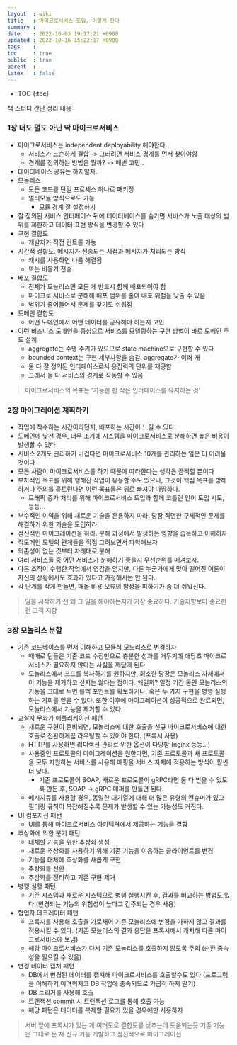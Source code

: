 ```yaml
---
layout  : wiki
title   : 마이크로서비스 도입, 이렇게 한다
summary : 
date    : 2022-10-03 19:17:21 +0900
updated : 2022-10-16 15:22:17 +0900
tags    : 
toc     : true
public  : true
parent  : 
latex   : false
---
```

* TOC
{:toc}

책 스터디 간단 정리 내용

### 1장 더도 덜도 아닌 딱 마이크로서비스

- 마이크로서비스는 independent deployability 해야한다.
    - 서비스가 느슨하게 결합 -> 그러려면 서비스 경계를 먼저 찾아야함
    - 경계를 정의하는 방법은 뭘까? -> 매번 고민..
- 데이터베이스 공유는 하지말자.
- 모놀리스
    - 모든 코드를 단일 프로세스 하나로 패키징
    - 멀티모듈 방식으로도 가능
        - 모듈 경계 잘 설정하기
- 잘 정의된 서비스 인터페이스 뒤에 데이터베이스를 숨기면 서비스가 노출 대상의 범위를 제한하고 데이터 표현 방식을 변경할 수 있다
- 구현 결합도
    - 개발자가 직접 컨트롤 가능
- 시간적 결합도. 메시지가 전송되는 시점과 메시지가 처리되는 방식
    - 캐시를 사용하면 나름 해결됨
    - 또는 비동기 전송
- 배포 결합도
    - 전체가 모놀리스면 모든 게 반드시 함께 배포되어야 함
    - 마이크로 서비스로 분해해 배포 범위를 줄여 배포 위험을 낮출 수 있음
    - 범위가 줄어들어서 문제를 찾기도 쉬워짐
- 도메인 결합도
    - 어떤 도메인에서 어떤 데이터를 공유해야 하는지 고민
- 이런 비즈니스 도메인을 중심으로 서비스를 모델링하는 구현 방법이 바로 도메인 주도 설계
    - aggregate는 수명 주기가 있으므로 state machine으로 구현할 수 있다
    - bounded context는 구현 세부사항을 숨김. aggregate가 여러 개
    - 둘 다 잘 정의된 인터페이스로서 응집력의 단위를 제공함
    - 그래서 둘 다 서비스의 경계로 작동할 수 있음

> 마이크로서비스의 목표는 '가능한 한 작은 인터페이스를 유지하는 것'

### 2장 마이그레이션 계획하기

- 작업에 착수하는 시간이라던지, 배포하는 시간이 느릴 수 있다. 
- 도메인에 낮선 경우, 너무 조기에 시스템을 마이크로서비스로 분해하면 높은 비용이 발생할 수 있다
- 서비스 2개도 관리하기 버겁다면 마이크로서비스 10개를 관리하는 일은 더 어려울 것이다
- 모든 사람이 마이크로서비스를 하기 때문에 따라한다는 생각은 끔찍할 뿐이다
- 부차적인 목표를 위해 행해진 작업이 유용할 수도 있으나, 그것이 핵심 목표를 방해하거나 주의를 흩트린다면 이런 목표들은 뒤로 빠져야 마땅하다.
    - 트래픽 증가 처리를 위해 마이크로서비스 도입과 함께 코틀린 언어 도입 시도, 등등...
- 부수적인 이익을 위해 새로운 기술을 혼용하지 마라. 당장 직면한 구체적인 문제를 해결하기 위한 기술을 도입하라.
- 점진적인 마이그레이션을 하라. 분해 과정에서 발생하는 영향을 습득하고 이해하자
- 직도메인 모델의 관계들을 직접 그려보면서 파악해보자
- 의존성이 없는 것부터 차례대로 분해
- 여러 서비스들 중 어떤 서비스가 분해하기 좋을지 우선순위를 매겨보자.
- 다른 조직이 수행한 작업에서 영감을 얻지만, 다른 누군가에게 맞아 떨어진 이론이 자신의 상황에서도 효과가 있다고 가정해서는 안 된다.
- 각 단계를 작게 만들면, 매몰 비용 오류의 함정을 피하기가 좀 더 쉬워진다.

> 일을 시작하기 전 왜 그 일을 해야하는지가 가장 중요하다.
> 기술지향보다 중요한 건 고객 지향
 
### 3장 모놀리스 분할

- 기존 코드베이스를 먼저 이해하고 모듈식 모노리스로 변경하자
    - 때때로 팀들은 기존 코드 수정만으로 충분한 성과를 거두기에 애당초 마이크로 서비스가 필요하지 않다는 사실을 깨닫게 된다
    - 모놀리스에서 코드를 복사하기를 원하지만, 회소한 당장은 모놀리스 자체에서 이 기능을 제거하고 싶지는 않다는 점이다. 왜일까? 일정 기간 동안 모놀리스의 기능을 그대로 두면 롤백 포인트를 확보하거나, 혹은 두 가지 구현을 병행 실행하는 기회를 얻을 수 있다. 또한 이후에 마이그레이션이 성공적으로 완료되면, 모놀리스에서 기능을 제거할 수 있다.
- 교살자 무화가 애플리케이션 패턴
    - 새로운 구현이 준비되면, 모놀리스에 대한 호출을 신규 마이크로서비스에 대한 호출로 전환하게끔 라우팅할 수 있어야 한다. (프록시 사용)
    - HTTP를 사용하면 리디렉션 관리르 위한 옵션이 다양함 (nginx 등등...)
    - 사용중인 프로토콜의 마이그레이션을 원한다면, 기존 프로토콜과 새 프로토콜을 모두 지원하는 서비스를 사용해 매핑을 서비스 자체에 적용하는 방식이 훨씬 더 낫다.
        - 기존 프로토콜이 SOAP, 새로운 프로토콜이 gRPC라면 둘 다 받을 수 있도록 만든 후, SOAP -> gRPC 매퍼를 만들면 된다.
    - 메시지큐를 사용할 경우, 동일한 대기열에 대해 더 많은 유형의 컨슈머가 있고 필터링 규칙이 복잡해질수록 문제가 발생할 수 있는 가능성도 커진다.
- UI 컴포지션 패턴
    - UI를 통해 마이크로서비스 아키텍쳐에서 제공하는 기능을 결합
- 추상화에 의한 분기 패턴
    - 대체할 기능을 위한 추상화 생성
    - 새로운 추상화를 사용하기 위해 기존 기능을 이용하는 클라이언트를 변경
    - 기능을 대체에 추상화를 새롭게 구현
    - 추상화를 전환
    - 추상화를 정리하고 기존 구현 제거
- 병행 실행 패턴
    - 기존 시스템과 새로운 시스템으로 병행 실행시킨 후, 결과를 비교하는 방법도 있다 (변경되는 기능의 위험성이 높다고 간주되는 경우 사용)
- 협업자 데코레이터 패턴
    - 프록시를 사용해 호출을 가로채어 기존 모놀리스에 변경을 가하지 않고 결과를 적용시킬 수 있다. (기존 모놀리스의 결과 응답을 프록시에서 캐치해 다른 마이크로서비스에 보냄)
    - 해당 마이크로서비스가 다시 기존 모놀리스를 호출하지 않도록 주의 (순환 종속성을 일으킬 수 있음)
- 변경 데이터 캡처 패턴
    - DB에서 변경된 데이터를 캡쳐해 마이크로서비스를 호출할수도 있다 (프로그램을 이해하기 어려워지고 DB 작업에 종속되므로 가급적 하지 말기)
    - DB 트리거를 사용해 호출
    - 트랜잭션 commit 시 트랜잭션 로그를 통해 호출 가능
    - 해당 패턴은 데이터를 복제할 필요가 있을 경우에만 사용하자

> 서버 앞에 프록시가 있는 게 여러모로 결합도를 낮추는데 도움되는듯
> 기존 기능은 그대로 둔 채 신규 기능 개발하고 점진적으로 마이그레이션




